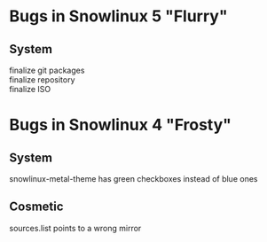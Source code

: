 Bugs in Snowlinux 5 "Flurry"
============================

System
------
finalize git packages<br>
finalize repository<br>
finalize ISO<br>


Bugs in Snowlinux 4 "Frosty"
============================

System
------
snowlinux-metal-theme has green checkboxes instead of blue ones

Cosmetic
--------
sources.list points to a wrong mirror
